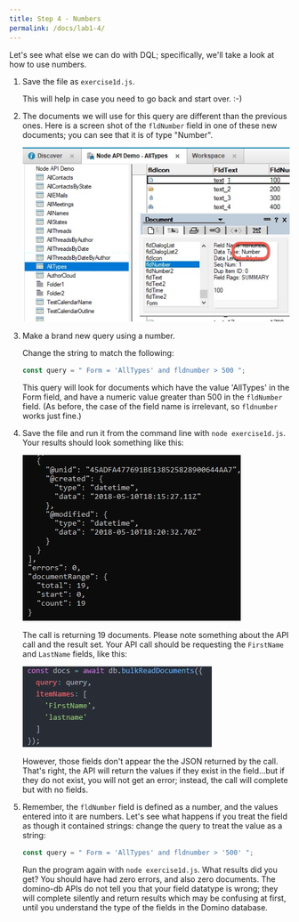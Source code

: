 ```yaml
---
title: Step 4 - Numbers
permalink: /docs/lab1-4/
---
```


Let's see what else we can do with DQL; specifically, we'll take a look at how to use numbers.

1. Save the file as `exercise1d.js`.

    This will help in case you need to go back and start over. :-)

1. The documents we will use for this query are different than the previous ones.  Here is a screen shot of the `fldNumber` field in one of these new documents; you can see that it is of type "Number".

    ![](../images/ex1d/fldNumber.jpg)

1. Make a brand new query using a number.

    Change the string to match the following:

    ```JavaScript
    const query = " Form = 'AllTypes' and fldnumber > 500 ";
    ```

    This query will look for documents which have the value 'AllTypes' in the Form field, and have a numeric value greater than 500 in the `fldNumber` field.  (As before, the case of the field name is irrelevant, so `fldnumber` works just fine.)

1. Save the file and run it from the command line with `node exercise1d.js`.  Your results should look something like this:

    ![](../images/ex1d/results1.jpg)

    The call is returning 19 documents.  Please note something about the API call and the result set. Your API call should be requesting the `FirstName` and `LastName` fields, like this:

    ![](../images/ex1d/api-call.jpg)

    However, those fields don't appear the the JSON returned by the call.  That's right, the API will return the values if they exist in the field...but if they do not exist, you will not get an error; instead, the call will complete but with no fields.

1. Remember, the `fldNumber` field is defined as a number, and the values entered into it are numbers.  Let's see what happens if you treat the field as though it contained strings: change the query to treat the value as a string:

    ```JavaScript
    const query = " Form = 'AllTypes' and fldnumber > '500' ";
    ```

    Run the program again with `node exercise1d.js`. What results did you get? You should have had zero errors, and also zero documents.  The domino-db APIs do not tell you that your field datatype is wrong; they will complete silently and return results which may be confusing at first, until you understand the type of the fields in the Domino database.



